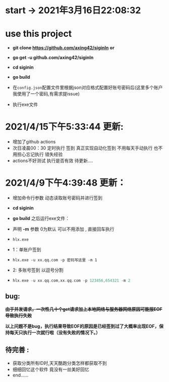 # start -> 2021年3月16日22:08:32

# use this project

* **git clone https://github.com/axing42/siginIn** **or**
* **go get -u github.com/axing42/siginIn**
* **cd siginin**

* **go build**
* 在`config.json`配置文件里根据json对应格式配置好账号密码后(这里多个账户我使用了一个密码,有需求提issue)
* 执行exe文件

# 2021/4/15下午5:33:44 更新:
* 增加了github actions
* 次日凌晨00：30 定时执行 签到 真正实现自动化签到 不用每天手动执行 也不用担心忘记执行 错失经验
* actions不好测试 执行是否有效 待更新....

# 2021/4/9下午4:39:48 更新：
* 增加命令行参数 动态读取账号密码并进行签到
* **cd siginin**

* **go build** 之后运行exe文件：

* 声明 **-m** 参数 0为默认 可以不用添加 , 直接回车执行

* `hlx.exe`

* 1：单账户签到

* `hlx.exe -u xx.qq.com -p 密码写这里 -m 1`

* 2: 多账号签到 以逗号分割

* ```go
  hlx.exe -u xx.qq.com,xx.qq.com -p 123456,654321 -m 2
  ```
## bug:
~~**由于并发请求，一次性几十个get请求加上本地网络与服务器网络原因可能报EOF导致执行失败**~~

**以上问题不是bug，执行结果导致EOF的原因是已经签到过了大概率出现EOF，保持每天只执行一次就行啦（没有失败的情况下。）**

## 待完善 :

* 获取分类所有ID时,天天酷跑分类怎样都获取不到
* 细细回忆这个软件 竟没有一丝美好回忆
* end......
